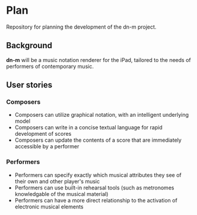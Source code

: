 # Plan
Repository for planning the development of the dn-m project.

## Background
**dn-m** will be a music notation renderer for the iPad, tailored to the needs of performers of contemporary music. 

## User stories

### Composers
- Composers can utilize graphical notation, with an intelligent underlying model
- Composers can write in a concise textual language for rapid development of scores
- Composers can update the contents of a score that are immediately accessible by a performer

### Performers
- Performers can specify exactly which musical attributes they see of their own and other player's music
- Performers can use built-in rehearsal tools (such as metronomes knowledgable of the musical material)
- Performers can have a more direct relationship to the activation of electronic musical elements
